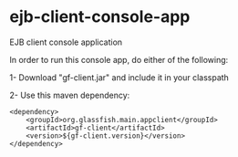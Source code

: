 # ejb-client-console-app
EJB client console application

In order to run this console app, do either of the following:

1- Download "gf-client.jar" and include it in your classpath

2- Use this maven dependency:
```
<dependency>
    <groupId>org.glassfish.main.appclient</groupId>
    <artifactId>gf-client</artifactId>
    <version>${gf-client.version}</version>
</dependency>
